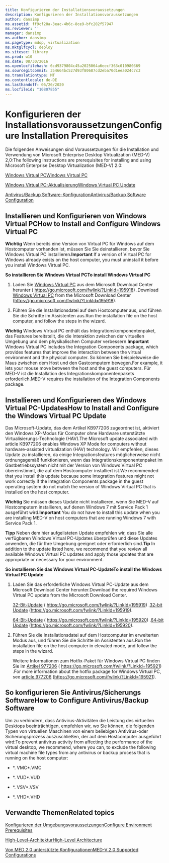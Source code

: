 ```yaml
---
title: Konfigurieren der Installationsvoraussetzungen
description: Konfigurieren der Installationsvoraussetzungen
author: dansimp
ms.assetid: ff9cf28a-3eac-4b6c-8ce9-bfc202f57947
ms.reviewer: ''
manager: dansimp
ms.author: dansimp
ms.pagetype: mdop, virtualization
ms.mktglfcycl: deploy
ms.sitesec: library
ms.prod: w10
ms.date: 08/30/2016
ms.openlocfilehash: 6cd9379804c45a2025064a6eecf363c010980369
ms.sourcegitcommit: 354664bc527d93f80687cd2eba70d1eea024c7c3
ms.translationtype: MT
ms.contentlocale: de-DE
ms.lasthandoff: 06/26/2020
ms.locfileid: "10807855"
---
```

# <span data-ttu-id="1e872-103">Konfigurieren der Installationsvoraussetzungen</span><span class="sxs-lookup"><span data-stu-id="1e872-103">Configure Installation Prerequisites</span></span>


<span data-ttu-id="1e872-104">Die folgenden Anweisungen sind Voraussetzungen für die Installation und Verwendung von Microsoft Enterprise Desktop Virtualization (MED-V) 2,0:</span><span class="sxs-lookup"><span data-stu-id="1e872-104">The following instructions are prerequisites for installing and using Microsoft Enterprise Desktop Virtualization (MED-V) 2.0:</span></span>

[<span data-ttu-id="1e872-105">Windows Virtual PC</span><span class="sxs-lookup"><span data-stu-id="1e872-105">Windows Virtual PC</span></span>](#bkmk-howtoinstallandconfiguremicrosoftvirtualpc7)

[<span data-ttu-id="1e872-106">Windows Virtual PC-Aktualisierung</span><span class="sxs-lookup"><span data-stu-id="1e872-106">Windows Virtual PC Update</span></span>](#bkmk-howtoinstallandconfiguremicrosoftvirtualpc7update)

[<span data-ttu-id="1e872-107">Antivirus/Backup Software-Konfiguration</span><span class="sxs-lookup"><span data-stu-id="1e872-107">Antivirus/Backup Software Configuration</span></span>](#bkmk-antivirusbackupsoftwareconfiguration)

## <a href="" id="bkmk-howtoinstallandconfiguremicrosoftvirtualpc7"></a><span data-ttu-id="1e872-108">Installieren und Konfigurieren von Windows Virtual PC</span><span class="sxs-lookup"><span data-stu-id="1e872-108">How to Install and Configure Windows Virtual PC</span></span>


<span data-ttu-id="1e872-109">**Wichtig**  Wenn bereits eine Version von Virtual PC für Windows auf dem Hostcomputer vorhanden ist, müssen Sie Sie deinstallieren, bevor Sie Windows Virtual PC installieren.</span><span class="sxs-lookup"><span data-stu-id="1e872-109">**Important** If a version of Virtual PC for Windows already exists on the host computer, you must uninstall it before you install Windows Virtual PC.</span></span>

 

**<span data-ttu-id="1e872-110">So installieren Sie Windows Virtual PC</span><span class="sxs-lookup"><span data-stu-id="1e872-110">To install Windows Virtual PC</span></span>**

1.  <span data-ttu-id="1e872-111">Laden Sie [Windows Virtual PC](https://go.microsoft.com/fwlink/?LinkId=195918) aus dem Microsoft Download Center herunter ( https://go.microsoft.com/fwlink/?LinkId=195918) .</span><span class="sxs-lookup"><span data-stu-id="1e872-111">Download [Windows Virtual PC](https://go.microsoft.com/fwlink/?LinkId=195918) from the Microsoft Download Center (https://go.microsoft.com/fwlink/?LinkId=195918).</span></span>

2.  <span data-ttu-id="1e872-112">Führen Sie die Installationsdatei auf dem Hostcomputer aus, und führen Sie die Schritte im Assistenten aus.</span><span class="sxs-lookup"><span data-stu-id="1e872-112">Run the installation file on the host computer, and follow the steps in the wizard.</span></span>

<span data-ttu-id="1e872-113">**Wichtig**  Windows Virtual PC enthält das Integrationskomponentenpaket, das Features bereitstellt, die die Interaktion zwischen der virtuellen Umgebung und dem physikalischen Computer verbessern.</span><span class="sxs-lookup"><span data-stu-id="1e872-113">**Important** Windows Virtual PC includes the Integration Components package, which provides features that improve the interaction between the virtual environment and the physical computer.</span></span> <span data-ttu-id="1e872-114">So können Sie beispielsweise die Maus zwischen dem Host und den Gastcomputern bewegen.</span><span class="sxs-lookup"><span data-stu-id="1e872-114">For example, it lets your mouse move between the host and the guest computers.</span></span> <span data-ttu-id="1e872-115">Für MED-V ist die Installation des Integrationskomponentenpakets erforderlich.</span><span class="sxs-lookup"><span data-stu-id="1e872-115">MED-V requires the installation of the Integration Components package.</span></span>

 

## <a href="" id="bkmk-howtoinstallandconfiguremicrosoftvirtualpc7update"></a><span data-ttu-id="1e872-116">Installieren und Konfigurieren des Windows Virtual PC-Updates</span><span class="sxs-lookup"><span data-stu-id="1e872-116">How to Install and Configure the Windows Virtual PC Update</span></span>


<span data-ttu-id="1e872-117">Das Microsoft-Update, das dem Artikel KB977206 zugeordnet ist, aktiviert den Windows XP-Modus für Computer ohne Hardware unterstützte Virtualisierungs-Technologie (HAV).</span><span class="sxs-lookup"><span data-stu-id="1e872-117">The Microsoft update associated with article KB977206 enables Windows XP Mode for computers without hardware-assisted virtualization (HAV) technology.</span></span> <span data-ttu-id="1e872-118">Wir empfehlen, dieses Update zu installieren, da einige Integrationsfeatures möglicherweise nicht ordnungsgemäß funktionieren, wenn das Integrationskomponentenpaket im Gastbetriebssystem nicht mit der Version von Windows Virtual PC übereinstimmt, die auf dem Hostcomputer installiert ist.</span><span class="sxs-lookup"><span data-stu-id="1e872-118">We recommended that you install this update because some integration features might not work correctly if the Integration Components package in the guest operating system do not match the version of Windows Virtual PC that is installed on the host computer.</span></span>

<span data-ttu-id="1e872-119">**Wichtig**  Sie müssen dieses Update nicht installieren, wenn Sie MED-V auf Hostcomputern installieren, auf denen Windows 7 mit Service Pack 1 ausgeführt wird.</span><span class="sxs-lookup"><span data-stu-id="1e872-119">**Important** You do not have to install this update when you are installing MED-V on host computers that are running Windows 7 with Service Pack 1.</span></span>

 

<span data-ttu-id="1e872-120">**Tipp**  Neben dem hier aufgelisteten Update empfehlen wir, dass Sie alle verfügbaren Windows Virtual PC-Updates überprüfen und diese Updates anwenden, die für Ihre Umgebung geeignet oder erforderlich sind.</span><span class="sxs-lookup"><span data-stu-id="1e872-120">**Tip** In addition to the update listed here, we recommend that you review all available Windows Virtual PC updates and apply those updates that are appropriate or necessary for your environment.</span></span>

 

**<span data-ttu-id="1e872-121">So installieren Sie das Windows Virtual PC-Update</span><span class="sxs-lookup"><span data-stu-id="1e872-121">To install the Windows Virtual PC Update</span></span>**

1.  <span data-ttu-id="1e872-122">Laden Sie das erforderliche Windows Virtual PC-Update aus dem Microsoft Download Center herunter.</span><span class="sxs-lookup"><span data-stu-id="1e872-122">Download the required Windows Virtual PC update from the Microsoft Download Center.</span></span>

    <span data-ttu-id="1e872-123">[32-Bit-Update](https://go.microsoft.com/fwlink/?LinkId=195919) ( https://go.microsoft.com/fwlink/?LinkId=195919) .</span><span class="sxs-lookup"><span data-stu-id="1e872-123">[32-bit Update](https://go.microsoft.com/fwlink/?LinkId=195919) (https://go.microsoft.com/fwlink/?LinkId=195919).</span></span>

    <span data-ttu-id="1e872-124">[64-Bit-Update](https://go.microsoft.com/fwlink/?LinkId=195920) ( https://go.microsoft.com/fwlink/?LinkId=195920) .</span><span class="sxs-lookup"><span data-stu-id="1e872-124">[64-bit Update](https://go.microsoft.com/fwlink/?LinkId=195920) (https://go.microsoft.com/fwlink/?LinkId=195920).</span></span>

2.  <span data-ttu-id="1e872-125">Führen Sie die Installationsdatei auf dem Hostcomputer im erweiterten Modus aus, und führen Sie die Schritte im Assistenten aus.</span><span class="sxs-lookup"><span data-stu-id="1e872-125">Run the installation file on the host computer in elevated mode, and follow the steps in the wizard.</span></span>

    <span data-ttu-id="1e872-126">Weitere Informationen zum Hotfix-Paket für Windows Virtual PC finden Sie im [Artikel 977206](https://go.microsoft.com/fwlink/?LinkId=195921) ( https://go.microsoft.com/fwlink/?LinkId=195921) .</span><span class="sxs-lookup"><span data-stu-id="1e872-126">For more information about the hotfix package for Windows Virtual PC, see [article 977206](https://go.microsoft.com/fwlink/?LinkId=195921) (https://go.microsoft.com/fwlink/?LinkId=195921).</span></span>

## <a href="" id="bkmk-antivirusbackupsoftwareconfiguration"></a><span data-ttu-id="1e872-127">So konfigurieren Sie Antivirus/Sicherungs Software</span><span class="sxs-lookup"><span data-stu-id="1e872-127">How to Configure Antivirus/Backup Software</span></span>


<span data-ttu-id="1e872-128">Um zu verhindern, dass Antivirus-Aktivitäten die Leistung des virtuellen Desktops beeinträchtigen, empfehlen wir, wo Sie können, die folgenden Typen von virtuellen Maschinen von einem beliebigen Antivirus-oder Sicherungsprozess auszuschließen, der auf dem Hostcomputer ausgeführt wird:</span><span class="sxs-lookup"><span data-stu-id="1e872-128">To prevent antivirus activity from affecting the performance of the virtual desktop, we recommend, where you can, to exclude the following virtual machine file types from any antivirus or backup process that is running on the host computer:</span></span>

-   <span data-ttu-id="1e872-129">\*. VMC</span><span class="sxs-lookup"><span data-stu-id="1e872-129">\*.VMC</span></span>

-   <span data-ttu-id="1e872-130">\*. VUD</span><span class="sxs-lookup"><span data-stu-id="1e872-130">\*.VUD</span></span>

-   <span data-ttu-id="1e872-131">\*. VSV</span><span class="sxs-lookup"><span data-stu-id="1e872-131">\*.VSV</span></span>

-   <span data-ttu-id="1e872-132">\*. VHD</span><span class="sxs-lookup"><span data-stu-id="1e872-132">\*.VHD</span></span>

## <span data-ttu-id="1e872-133">Verwandte Themen</span><span class="sxs-lookup"><span data-stu-id="1e872-133">Related topics</span></span>


[<span data-ttu-id="1e872-134">Konfigurieren der Umgebungsvoraussetzungen</span><span class="sxs-lookup"><span data-stu-id="1e872-134">Configure Environment Prerequisites</span></span>](configure-environment-prerequisites.md)

[<span data-ttu-id="1e872-135">High-Level-Architektur</span><span class="sxs-lookup"><span data-stu-id="1e872-135">High-Level Architecture</span></span>](high-level-architecturemedv2.md)

[<span data-ttu-id="1e872-136">Von MED 2.0 unterstützte Konfigurationen</span><span class="sxs-lookup"><span data-stu-id="1e872-136">MED-V 2.0 Supported Configurations</span></span>](med-v-20-supported-configurations.md)

 

 





